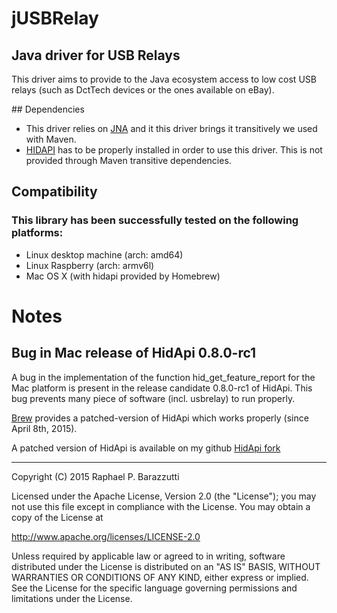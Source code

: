 # jUSBRelay

## Java driver for USB Relays

This driver aims to provide to the Java ecosystem access to low cost USB relays (such as DctTech devices or the ones available on eBay).

## Dependencies
* This driver relies on [JNA](https://github.com/twall/jna) and it this driver brings it transitively we used with Maven.   
* [HIDAPI](http://www.signal11.us/oss/hidapi) has to be properly installed in order to use this driver. This is not provided through Maven transitive dependencies.

## Compatibility
### This library has been successfully tested on the following platforms:
* Linux desktop machine (arch: amd64) 
* Linux Raspberry (arch: armv6l)
* Mac OS X (with hidapi provided by Homebrew)
 
# Notes
## Bug in Mac release of HidApi 0.8.0-rc1

A bug in the implementation of the function hid_get_feature_report for the Mac platform is present in the release candidate
0.8.0-rc1 of HidApi. This bug prevents many piece of software (incl. usbrelay) to run properly.

[Brew](http://brew.sh) provides a patched-version of HidApi which works properly (since April 8th, 2015).

A patched version of HidApi is available on my github [HidApi fork](https://github.com/rbarazzutti/hidapi) 

---

Copyright (C) 2015 Raphael P. Barazzutti

Licensed under the Apache License, Version 2.0 (the "License");
you may not use this file except in compliance with the License.
You may obtain a copy of the License at

http://www.apache.org/licenses/LICENSE-2.0

Unless required by applicable law or agreed to in writing, software
distributed under the License is distributed on an "AS IS" BASIS,
WITHOUT WARRANTIES OR CONDITIONS OF ANY KIND, either express or implied.
See the License for the specific language governing permissions and
limitations under the License.